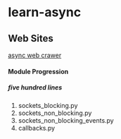 # learn-async

## Web Sites

[async web crawer](http://www.aosabook.org/en/500L/a-web-crawler-with-asyncio-coroutines.html)

#### Module Progression

##### five hundred lines
  1. sockets_blocking.py
  2. sockets_non_blocking.py
  3. sockets_non_blocking_events.py
  4. callbacks.py